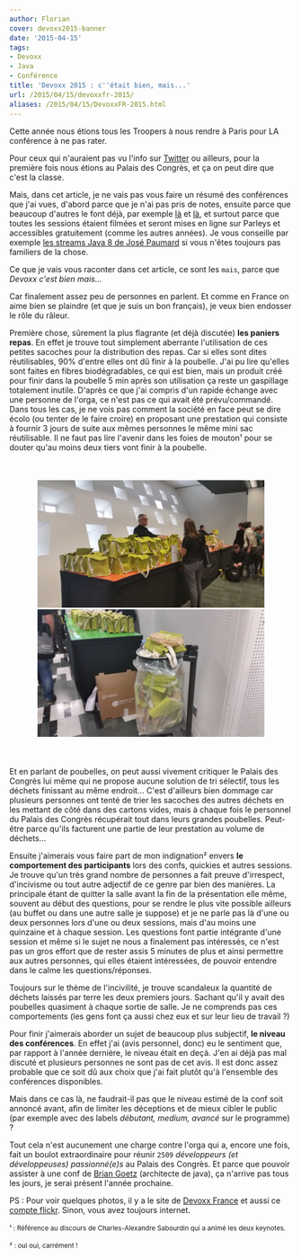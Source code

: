```yaml
---
author: Florian
cover: devoxx2015-banner
date: '2015-04-15'
tags:
- Devoxx
- Java
- Conférence
title: 'Devoxx 2015 : c''était bien, mais...'
url: /2015/04/15/devoxxfr-2015/
aliases: /2015/04/15/DevoxxFR-2015.html
---
```



Cette année nous étions tous les Troopers à nous rendre à Paris pour LA conférence à ne pas rater.

Pour ceux qui n'auraient pas vu l'info sur [Twitter](https://twitter.com/search?q=%23DevoxxFR&src=tyah) ou ailleurs, pour la première fois nous étions au Palais des Congrès, et ça on peut dire que c'est la classe.



Mais, dans cet article, je ne vais pas vous faire un résumé des conférences que j'ai vues, d'abord parce que je n'ai pas pris de notes,
ensuite parce que beaucoup d'autres le font déjà, par exemple [là](http://agileek.github.io/) et [là](http://javamind-fr.blogspot.fr/), et surtout parce que toutes les sessions étaient filmées et
seront mises en ligne sur Parleys et accessibles gratuitement (comme les autres années).
Je vous conseille par exemple [les streams Java 8 de José Paumard](https://www.parleys.com/tutorial/java-8-streams-collectors-patterns-performances-parallelisation)
si vous n'êtes toujours pas familiers de la chose.

Ce que je vais vous raconter dans cet article, ce sont les `mais`, parce que _Devoxx c'est bien mais..._

Car finalement assez peu de personnes en parlent. Et comme en France on aime bien se plaindre (et que je suis un bon français), je veux  bien endosser le rôle du râleur.

Première chose, sûrement la plus flagrante (et déjà discutée) __les paniers repas__.
En effet je trouve tout simplement aberrante l'utilisation de ces petites sacoches pour la distribution des repas.
Car si elles sont dites réutilisables, 90% d'entre elles ont dû finir à la poubelle.
J'ai pu lire qu'elles sont faites en fibres biodégradables, ce qui est bien, mais un produit créé pour finir dans la poubelle 5 min après son utilisation ça reste un gaspillage totalement inutile.
D'après ce que j'ai compris d'un rapide échange avec une personne de l'orga, ce n'est pas ce qui avait été prévu/commandé. Dans tous les cas,
je ne vois pas comment la société en face peut se dire écolo (ou tenter de le faire croire) en proposant une prestation qui consiste à fournir 3 jours de suite aux mêmes personnes le même mini sac réutilisable.
Il ne faut pas lire l'avenir dans les foies de mouton¹ pour se douter qu'au moins deux tiers vont finir à la poubelle.

<div style="text-align:center;margin:50px">
  <a href="/images/postDevoxx2015/devoxx2015_1.jpg" data-lightbox="group-2" title="Les sac pour les sandwichs..." class="inlineBoxes">
    <img class="medium" src="/images/postDevoxx2015/devoxx2015_1.jpg" alt="Les sac pour les sandwichs..."/>
  </a>
  <a href="/images/postDevoxx2015/devoxx2015_2.jpg" data-lightbox="group-2" title="... qui finissent à la poubelle" class="inlineBoxes">
    <img class="medium" src="/images/postDevoxx2015/devoxx2015_2.jpg" alt="... qui finissent à la poubelle"/>
  </a>
</div>

Et en parlant de poubelles, on peut aussi vivement critiquer le Palais des Congrès lui même qui ne propose aucune solution de tri sélectif, tous les déchets finissant au même endroit...
C'est d'ailleurs bien dommage car plusieurs personnes ont tenté de trier les sacoches des autres déchets en les mettant de côté dans des cartons vides, mais à chaque fois le personnel du Palais des Congrès récupérait tout dans leurs grandes poubelles. Peut-être parce qu'ils facturent une partie de leur prestation au volume de déchets...


Ensuite j'aimerais vous faire part de mon indignation² envers __le comportement des participants__ lors des confs, quickies et autres sessions.
Je trouve qu'un très grand nombre de personnes a fait preuve d'irrespect, d'incivisme ou tout autre adjectif de ce genre par bien des manières.
La principale étant de quitter la salle avant la fin de la présentation elle même, souvent au début des questions, pour se rendre le plus vite possible ailleurs (au buffet ou dans une autre salle je suppose)
et je ne parle pas là d'une ou deux personnes lors d'une ou deux sessions, mais d'au moins une quinzaine et à chaque session. Les questions font partie intégrante d'une session et même si le sujet ne nous a finalement pas intéressés, ce n'est pas un gros effort que de rester assis 5 minutes de plus et ainsi permettre aux autres personnes, qui elles étaient intéressées, de pouvoir entendre dans le calme les questions/réponses.

Toujours sur le thème de l'incivilité, je trouve scandaleux la quantité de déchets laissés par terre les deux premiers jours. Sachant qu'il y avait des poubelles quasiment à chaque sortie de salle. Je ne comprends pas ces comportements (les gens font ça aussi chez eux et sur leur lieu de travail ?)

Pour finir j'aimerais aborder un sujet de beaucoup plus subjectif, __le niveau des conférences__. En effet j'ai (avis personnel, donc)
eu le sentiment que, par rapport à l'année dernière, le niveau était en deçà. J'en ai déjà pas mal discuté et plusieurs personnes ne sont pas de cet avis.
Il est donc assez probable que ce soit dû aux choix que j'ai fait plutôt qu'à l'ensemble des conférences disponibles.

Mais dans ce cas là, ne faudrait-il pas que le niveau estimé de la conf soit annoncé avant, afin de limiter les déceptions et de mieux cibler le public (par exemple avec des labels _débutant, medium, avancé_ sur le programme) ?


Tout cela n'est aucunement une charge contre l'orga qui a, encore une fois, fait un boulot extraordinaire pour réunir `2509` _développeurs (et développeuses) passionné(e)s_ au Palais des Congrès.
Et parce que pouvoir assister à une conf de [Brian Goetz](https://twitter.com/briangoetz) (architecte de java), ça n'arrive pas tous les jours, je serai présent l'année prochaine.


PS : Pour voir quelques photos, il y a le site de [Devoxx France](http://www.devoxx.fr/2015/04/devoxx-france-2015-en-images/) et aussi ce [compte flickr](https://m.flickr.com/#/photos/123583479@N03/sets/72157651881953421). Sinon, vous avez toujours internet.


<small>¹ : Référence au discours de Charles-Alexandre Sabourdin qui a animé les deux keynotes.</small>

<small>² : oui oui, carrément !</small>
